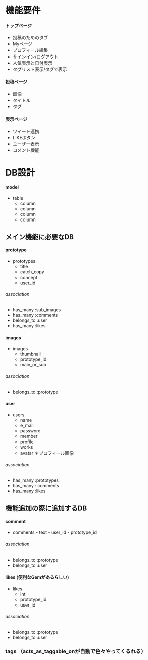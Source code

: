 
# 機能要件
#### トップページ
- 投稿のためのタブ
- Myページ
- プロフィール編集
- サインイン/ログアウト
- 人気表示と日付表示
- タグリスト表示/タグで表示

#### 投稿ページ
- 画像　
- タイトル　
- タグ

#### 表示ページ
- ツイート連携
- LIKEボタン
- ユーザー表示
- コメント機能

# DB設計

#### model
- table
	- column
	- column
	- column
	- column

## メイン機能に必要なDB

#### prototype
- prototypes
	- title
	- catch_copy
	- concept
	- user_id
###### association
- has_many :sub_images
- has_many :comments
- belongs_to :user
- has_many :likes

#### images
- images
	- thumbnail
	- prototype_id
	- main_or_sub
###### association
- belongs_to :prototype

#### user
- users
	- name
	- e_mail
	- password
	- member
	- profile
	- works
	- avatar ＊プロフィール画像
###### association
- has_many :protptypes
- has_many : comments
- has_many :likes

## 機能追加の際に追加するDB

#### comment
- comments
		- text
		- user_id
		- prototype_id
###### association
- belongs_to :prototype
- belongs_to :user

####  likes (便利なGemがあるらしい)
- likes
	- int
	- prototype_id
	- user_id
###### association
- belongs_to :prototype
- belongs_to :user

### tags （acts_as_taggable_onが自動で色々やってくるれる）

>
